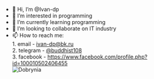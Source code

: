 - 👋 Hi, I’m @Ivan-dp 
- 👀 I’m interested in programming
- 🌱 I’m currently learning programming
- 💞️ I’m looking to collaborate on IT industry
- 📫 How to reach me: <br>
        1. email - ivan-dp@bk.ru<br>
        2. telegram - <a href="https://t.me/buddhist108">@buddhist108</a><br>
        3. facebook - https://www.facebook.com/profile.php?id=100010502406455 <br>
        <img src="http://cinemaplex.ru/wp-content/uploads/2013/07/529_2.jpg" alt="Dobrynia">

<!---
Ivan-dp/Ivan-dp is a ✨ special ✨ repository because its `README.md` (this file) appears on your GitHub profile.
You can click the Preview link to take a look at your changes.
--->
